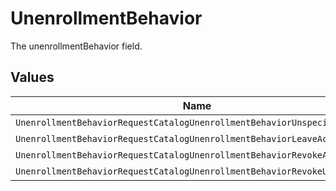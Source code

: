 # UnenrollmentBehavior

The unenrollmentBehavior field.


## Values

| Name                                                                      | Value                                                                     |
| ------------------------------------------------------------------------- | ------------------------------------------------------------------------- |
| `UnenrollmentBehaviorRequestCatalogUnenrollmentBehaviorUnspecified`       | REQUEST_CATALOG_UNENROLLMENT_BEHAVIOR_UNSPECIFIED                         |
| `UnenrollmentBehaviorRequestCatalogUnenrollmentBehaviorLeaveAccessAsIs`   | REQUEST_CATALOG_UNENROLLMENT_BEHAVIOR_LEAVE_ACCESS_AS_IS                  |
| `UnenrollmentBehaviorRequestCatalogUnenrollmentBehaviorRevokeAll`         | REQUEST_CATALOG_UNENROLLMENT_BEHAVIOR_REVOKE_ALL                          |
| `UnenrollmentBehaviorRequestCatalogUnenrollmentBehaviorRevokeUnjustified` | REQUEST_CATALOG_UNENROLLMENT_BEHAVIOR_REVOKE_UNJUSTIFIED                  |